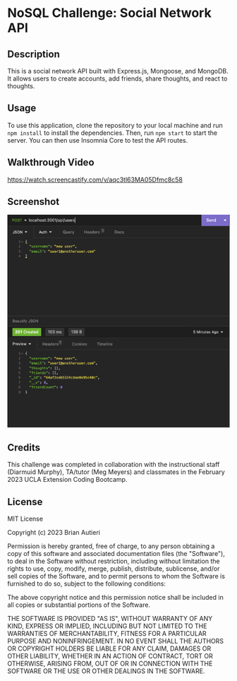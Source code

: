 # NoSQL Challenge: Social Network API

## Description

This is a social network API built with Express.js, Mongoose, and MongoDB. It allows users to create accounts, add friends, share thoughts, and react to thoughts.

## Usage

To use this application, clone the repository to your local machine and run `npm install` to install the dependencies. Then, run `npm start` to start the server. You can then use Insomnia Core to test the API routes.

## Walkthrough Video

https://watch.screencastify.com/v/aqc3tl63MA05Dfmc8c58

## Screenshot

![Screenshot](NoSQL-screenshot.png)

## Credits

This challenge was completed in collaboration with the instructional staff (Diarmuid Murphy), TA/tutor (Meg Meyers) and classmates in the February 2023 UCLA Extension Coding Bootcamp.

## License

MIT License

Copyright (c) 2023 Brian Autieri

Permission is hereby granted, free of charge, to any person obtaining a copy of this software and associated documentation files (the "Software"), to deal in the Software without restriction, including without limitation the rights to use, copy, modify, merge, publish, distribute, sublicense, and/or sell copies of the Software, and to permit persons to whom the Software is furnished to do so, subject to the following conditions:

The above copyright notice and this permission notice shall be included in all copies or substantial portions of the Software.

THE SOFTWARE IS PROVIDED "AS IS", WITHOUT WARRANTY OF ANY KIND, EXPRESS OR IMPLIED, INCLUDING BUT NOT LIMITED TO THE WARRANTIES OF MERCHANTABILITY, FITNESS FOR A PARTICULAR PURPOSE AND NONINFRINGEMENT. IN NO EVENT SHALL THE AUTHORS OR COPYRIGHT HOLDERS BE LIABLE FOR ANY CLAIM, DAMAGES OR OTHER LIABILITY, WHETHER IN AN ACTION OF CONTRACT, TORT OR OTHERWISE, ARISING FROM, OUT OF OR IN CONNECTION WITH THE SOFTWARE OR THE USE OR OTHER DEALINGS IN THE SOFTWARE.